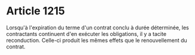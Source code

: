 # Article 1215

Lorsqu'à l'expiration du terme d'un contrat conclu à durée déterminée, les contractants continuent d'en exécuter les obligations, il y a tacite reconduction. Celle-ci produit les mêmes effets que le renouvellement du contrat.